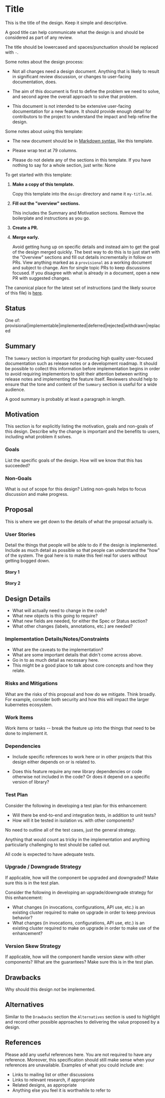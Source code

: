 <!--
 This work is licensed under a Creative Commons Attribution 3.0
 Unported License.

 http://creativecommons.org/licenses/by/3.0/legalcode
-->

# Title

This is the title of the design.
Keep it simple and descriptive.

A good title can help communicate what the design is and should be
considered as part of any review.

The title should be lowercased and spaces/punctuation should be
replaced with `-`.

Some notes about the design process:

- Not all changes need a design document. Anything that is likely to
  result in significant review discussion, or changes to user-facing
  documentation, does.

- The aim of this document is first to define the problem we need to
  solve, and second agree the overall approach to solve that problem.

- This document is not intended to be extensive user-facing
  documentation for a new feature. It should provide enough detail for
  contributors to the project to understand the impact and help refine
  the design.

Some notes about using this template:

- The new document should be in [Markdown
  syntax](https://daringfireball.net/projects/markdown/syntax), like
  this template.

- Please wrap text at 79 columns.

- Please do not delete any of the sections in this template.  If you have
  nothing to say for a whole section, just write: None

To get started with this template:

1. **Make a copy of this template.**

    Copy this template into the `design` directory and name it
    `my-title.md`.

1. **Fill out the "overview" sections.**

    This includes the Summary and Motivation sections. Remove the
    boilerplate and instructions as you go.

1. **Create a PR.**

1. **Merge early.**

    Avoid getting hung up on specific details and instead aim to get
    the goal of the design merged quickly.  The best way to do this is
    to just start with the "Overview" sections and fill out details
    incrementally in follow on PRs.  View anything marked as a
    `provisional` as a working document and subject to change.  Aim
    for single topic PRs to keep discussions focused.  If you disagree
    with what is already in a document, open a new PR with suggested
    changes.

The canonical place for the latest set of instructions (and the likely
source of this file) is [here](/designs/_template.md).

## Status

One of: provisional|implementable|implemented|deferred|rejected|withdrawn|replaced

## Summary

The `Summary` section is important for producing high quality
user-focused documentation such as release notes or a development
roadmap.  It should be possible to collect this information before
implementation begins in order to avoid requiring implementors to
split their attention between writing release notes and implementing
the feature itself.  Reviewers should help to ensure that the tone and
content of the `Summary` section is useful for a wide audience.

A good summary is probably at least a paragraph in length.

## Motivation

This section is for explicitly listing the motivation, goals and
non-goals of this design.  Describe why the change is important and
the benefits to users, including what problem it solves.

### Goals

List the specific goals of the design.
How will we know that this has succeeded?

### Non-Goals

What is out of scope for this design?
Listing non-goals helps to focus discussion and make progress.

## Proposal

This is where we get down to the details of what the proposal actually is.

### User Stories

<!-- This section is optional. Remove it if you are not filling it in. -->

Detail the things that people will be able to do if the design is
implemented.  Include as much detail as possible so that people can
understand the "how" of the system.  The goal here is to make this
feel real for users without getting bogged down.

#### Story 1

#### Story 2

## Design Details

- What will actually need to change in the code?
- What new objects is this going to require?
- What new fields are needed, for either the Spec or Status section?
- What other changes (labels, annotations, etc.) are needed?

### Implementation Details/Notes/Constraints

- What are the caveats to the implementation?
- What are some important details that didn't come across above.
- Go in to as much detail as necessary here.
- This might be a good place to talk about core concepts and how they relate.

### Risks and Mitigations

What are the risks of this proposal and how do we mitigate.  Think
broadly.  For example, consider both security and how this will impact
the larger kubernetes ecosystem.

### Work Items

Work items or tasks -- break the feature up into the things that need to be
done to implement it.

### Dependencies

- Include specific references to work here or in other projects that
  this design either depends on or is related to.

- Does this feature require any new library dependencies or code
  otherwise not included in the code? Or does it depend on a specific
  version of library?

### Test Plan

Consider the following in developing a test plan for this enhancement:

- Will there be end-to-end and integration tests, in addition to unit
  tests?
- How will it be tested in isolation vs. with other components?

No need to outline all of the test cases, just the general strategy.

Anything that would count as tricky in the implementation and anything
particularly challenging to test should be called out.

All code is expected to have adequate tests.

### Upgrade / Downgrade Strategy

If applicable, how will the component be upgraded and downgraded? Make
sure this is in the test plan.

Consider the following in developing an upgrade/downgrade strategy for
this enhancement:

- What changes (in invocations, configurations, API use, etc.) is an
  existing cluster required to make on upgrade in order to keep
  previous behavior?
- What changes (in invocations, configurations, API use, etc.) is an
  existing cluster required to make on upgrade in order to make use of
  the enhancement?

### Version Skew Strategy

If applicable, how will the component handle version skew with other
components? What are the guarantees? Make sure this is in the test
plan.

## Drawbacks

Why should this design _not_ be implemented.

## Alternatives

Similar to the `Drawbacks` section the `Alternatives` section is used
to highlight and record other possible approaches to delivering the
value proposed by a design.

## References

Please add any useful references here. You are not required to have any
reference. Moreover, this specification should still make sense when your
references are unavailable. Examples of what you could include are:

- Links to mailing list or other discussions
- Links to relevant research, if appropriate
- Related designs, as appropriate
- Anything else you feel it is worthwhile to refer to
